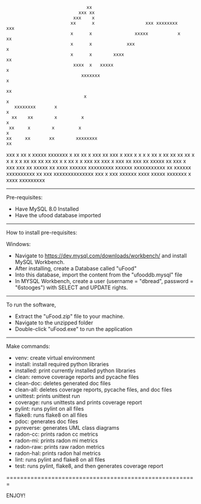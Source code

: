
                                  xx
                               xxx xx
                             xxx    x
                            xx      x                   xxx xxxxxxxx            xxx
                            x      x                xxxxx           x          xx
                            x      x             xxx                          x
                            x      x        xxxx                             xx
                             xxxx  x   xxxxx                                 x
                                xxxxxxx                                     x
                                                                           xx
                                 x                                         x
       xxxxxxxx       x                                                    x
      xx    xx        x         x                                         x
     xx     x        x         x                                          x
    xx     xx       xx        xxxxxxxx                                   xx
 xxx       x       xx         x              xxxxx       xxxxxxx         x
          xx      xx        x              xxx   xx    xxx     x  xxx   x
          x       x        x              xx      x   xx      xx xx xx  x
          x      x        x              x       xx  xx      xx xx   xx x
          x    xx         x              x    xxx   xx     xxx  x     xxx
          xx xxx        xx                xxxxx     xx   xxx    x     xxx
           xxx         xx                            xxxxx      xx  xxxx
                                                                 xxxxxx
                                                                           xxxxxxxxx
                xxxxxx                                          xxxxxxxxxxx         xx
          xxxxxx                                      xxxxxxxxxx                    xx
        xxx                             xxxxxxxxxxxxxx                            xxx
        x                     xxx xxxxxx                                      xxxx
        xxxxx        xxxxxxx x                                             xxxx
            xxxxxxxxx

-------------------------------------------------------
Pre-requisites:
- Have MySQL 8.0 Installed
- Have the ufood database imported

-------------------------------------------------------

How to install pre-requisites:

Windows:
- Navigate to https://dev.mysql.com/downloads/workbench/ and install MySQL Workbench.
- After installing, create a Database called "uFood"
- Into this database, import the content from the "ufooddb.mysql" file
- In MYSQL Workbench, create a user (username = "dbread", password = "6stooges") with SELECT and UPDATE rights.

-------------------------------------------------------

To run the software, 
- Extract the "uFood.zip" file to your machine.
- Navigate to the unzipped folder
- Double-click "uFood.exe" to run the application

-------------------------------------------------------

Make commands:

- venv:        create virtual environment
- install:     install required python libraries
- installed:   print currently installed python libraries
- clean:       remove coverage reports and pycache files
- clean-doc:   deletes generated doc files
- clean-all:   deletes coverage reports, pycache files, and doc files
- unittest:    prints unittest run
- coverage:    runs unittests and prints coverage report
- pylint:      runs pylint on all files
- flake8:      runs flake8 on all files
- pdoc:        generates doc files
- pyreverse:   generates UML class diagrams
- radon-cc:    prints radon cc metrics
- radon-mi:    prints radon mi metrics
- radon-raw:   prints raw radon metrics
- radon-hal:   prints radon hal metrics
- lint:        runs pylint and flake8 on all files
- test:        runs pylint, flake8, and then generates coverage report

=======================================================

ENJOY!